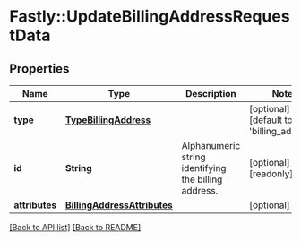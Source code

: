 # Fastly::UpdateBillingAddressRequestData

## Properties

| Name | Type | Description | Notes |
| ---- | ---- | ----------- | ----- |
| **type** | [**TypeBillingAddress**](TypeBillingAddress.md) |  | [optional][default to &#39;billing_address&#39;] |
| **id** | **String** | Alphanumeric string identifying the billing address. | [optional][readonly] |
| **attributes** | [**BillingAddressAttributes**](BillingAddressAttributes.md) |  | [optional] |

[[Back to API list]](../../README.md#endpoints) [[Back to README]](../../README.md)

